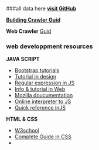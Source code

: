 ###all data here
**[visit GitHub](https://www.github.com)**

**[Building Crawler Guid](http://sahilmutneja.com/blog/2015/04/build-a-search-engine-part-1/)**

**Web Crawler** 
[ Guid ](http://sahilmutneja.com/blog/2015/04/build-a-search-engine-part-1/)

### web developpment resources 

**JAVA SCRIPT**
* [Bootstrap tutorials](http://getbootstrap.com/2.3.2/base-css.html#buttons)
* [Tutorial in design](http://www.tutorialrepublic.com/twitter-bootstrap-tutorial/)
* [Regular expression in JS](https://regex101.com/)
* [Info & tutorial in Web](http://www.theodinproject.com/web-development-101)
* [Mozilla doucumentation](https://developer.mozilla.org/en-US/docs/Web/JavaScript/Reference/Global_Objects/RegExp)
* [Online interpreter to JS](https://repl.it/BcEj)
* [Quick reference inJS](http://www.tutorialspoint.com//javascript/index.htm)
	
**HTML & CSS**
* [W3school](http://www.w3schools.com/)
* [Complete Guide in CSS](https://css-tricks.com/snippets/css/a-guide-to-flexbox/)
* []()
